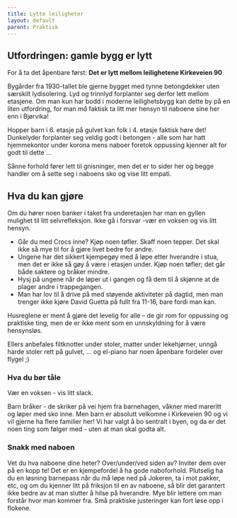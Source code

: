 ```yaml
---
title: Lytte leiligheter
layout: default
parent: Praktisk
---
```


## Utfordringen: gamle bygg er lytt

For å ta det åpenbare først: **Det er lytt mellom leilighetene Kirkeveien 90**

Bygårder fra 1930-tallet ble gjerne bygget med tynne betongdekker uten særskilt lydisolering. Lyd og trinnlyd forplanter seg derfor lett mellom etasjene. Om man kun har bodd i moderne leilighetsbygg kan dette by på en liten utfordring, for man _må_ faktisk ta litt mer hensyn til naboene sine her enn i Bjørvika!

Hopper barn i 6. etasje på gulvet kan folk i 4. etasje faktisk høre det! Dunkelyder forplanter seg veldig godt i betongen - alle som har hatt hjemmekontor under korona mens naboer foretok oppussing kjenner alt for godt til dette ...

Sånne forhold fører lett til gnisninger, men det er to sider her og begge handler om å sette seg i naboens sko og vise litt empati.

## Hva du kan gjøre

Om du hører noen banker i taket fra underetasjen har man en gyllen mulighet til litt selvrefleksjon. Ikke gå i forsvar -vær en voksen og vis litt hensyn.

- Går du med Crocs inne? Kjøp noen tøfler. Skaff noen tepper. Det skal ikke så mye til for å gjøre livet bedre for andre.
- Ungene har det sikkert kjempegøy med å løpe etter hverandre i stua, men det er ikke så gøy å være i etasjen under. Kjøp noen tøfler; det går både saktere og bråker mindre. 
- Hysj på ungene når de løper ut i gangen og få dem til å skjønne at de plager andre i trappegangen.
- Man har lov til å drive på med støyende aktiviteter på dagtid, men man trenger ikke kjøre David Guetta på fullt fra 11-16, bare fordi man kan.

Husreglene er ment å gjøre det levelig for alle – de gir rom for oppussing og praktiske ting, men de er ikke ment som en unnskyldning for å være hensynsløs.

Ellers anbefales filtknotter under stoler, matter under lekehjørner, unngå harde stoler rett på gulvet, ... og el-piano har noen åpenbare fordeler over flygel ;)

### Hva du bør tåle

Vær en voksen -  vis litt slack.

Barn bråker - de skriker på vei hjem fra barnehagen, våkner med mareritt og løper med sko inne. Men barn er absolutt velkomne i Kirkeveien 90 og vi vil gjerne ha flere familier her! Vi har valgt å bo sentralt i byen, og da er det noen ting som følger med - uten at man skal godta alt.

### Snakk med naboen

Vet du hva naboene dine heter? Over/under/ved siden av? Inviter dem over på en kopp te! Det er en kjempefordel å ha gode naboforhold. Plutselig ha du en løsning barnepass når du må løpe ned på Jokeren, ta i mot pakker, etc, og om du kjenner litt på friksjon til en av naboene, så blir det garantert ikke bedre av at man slutter å hilse på hverandre. Mye blir lettere om man forstår hvor man kommer fra. Små praktiske justeringer kan fort løse opp i flokene.
